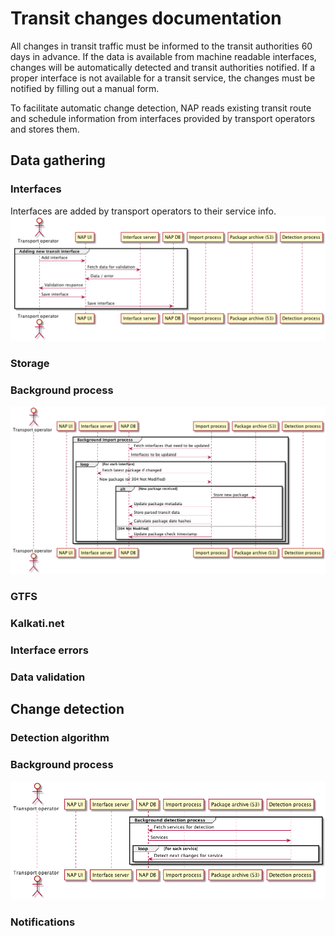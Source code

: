 # Transit changes documentation

All changes in transit traffic must be informed to the transit authorities 60 days in advance.
If the data is available from machine readable interfaces, changes will be automatically detected
and transit authorities notified. If a proper interface is not available for a transit service, the
changes must be notified by filling out a manual form.

To facilitate automatic change detection, NAP reads existing transit route and schedule information
from interfaces provided by transport operators and stores them.



## Data gathering

### Interfaces

Interfaces are added by transport operators to their service info.
![add new interface](new-interface.png)

### Storage

### Background process

![background import process](import-process.png)

### GTFS

### Kalkati.net


### Interface errors

### Data validation


## Change detection


### Detection algorithm

### Background process

![background detection process](detection-process.png)


### Notifications
